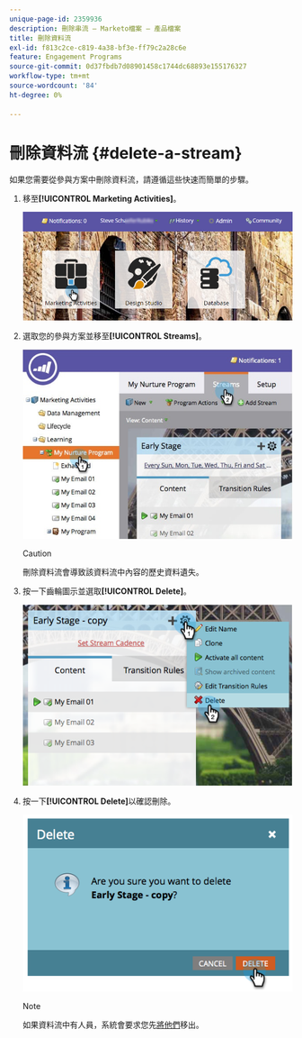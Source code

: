 ```yaml
---
unique-page-id: 2359936
description: 刪除串流 — Marketo檔案 — 產品檔案
title: 刪除資料流
exl-id: f813c2ce-c819-4a38-bf3e-ff79c2a28c6e
feature: Engagement Programs
source-git-commit: 0d37fbdb7d08901458c1744dc68893e155176327
workflow-type: tm+mt
source-wordcount: '84'
ht-degree: 0%

---
```


# 刪除資料流 {#delete-a-stream}

如果您需要從參與方案中刪除資料流，請遵循這些快速而簡單的步驟。

1. 移至&#x200B;**[!UICONTROL Marketing Activities]**。

   ![](assets/login-marketing-activities-1.png)

1. 選取您的參與方案並移至&#x200B;**[!UICONTROL Streams]**。

   ![](assets/cloneasteam-2.jpg)

   >[!CAUTION]
   >
   >刪除資料流會導致該資料流中內容的歷史資料遺失。

1. 按一下齒輪圖示並選取&#x200B;**[!UICONTROL Delete]**。

   ![](assets/image2014-9-15-17-3a47-3a27.png)

1. 按一下&#x200B;**[!UICONTROL Delete]**&#x200B;以確認刪除。

   ![](assets/image2014-9-15-17-3a47-3a31.png)

   >[!NOTE]
   >
   >如果資料流中有人員，系統會要求您先[將他們](/help/marketo/product-docs/core-marketo-concepts/smart-campaigns/program-flow-actions/change-engagement-program-stream.md)移出。

